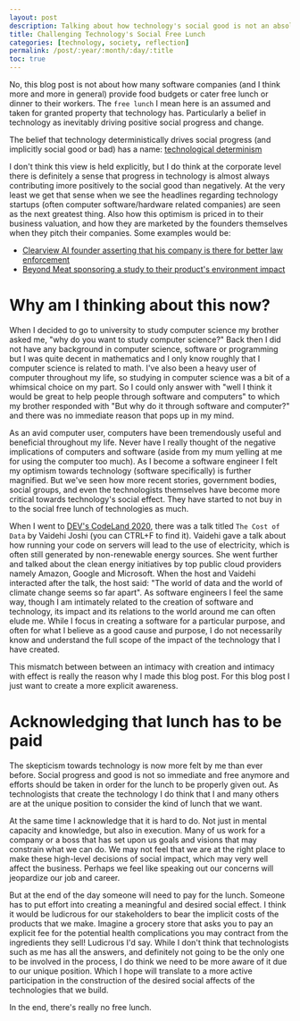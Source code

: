 ```yaml
---
layout: post
description: Talking about how technology's social good is not an absolute and how we should be more cognizant of it
title: Challenging Technology's Social Free Lunch
categories: [technology, society, reflection]
permalink: /post/:year/:month/:day/:title
toc: true
---
```


No, this blog post is not about how many software companies (and I think more and more in general) provide food budgets or cater free lunch or dinner to their workers. The `free lunch` I mean here is an assumed and taken for granted property that technology has. Particularly a belief in technology as inevitably driving positive social progress and change.

The belief that technology deterministically drives social progress (and implicitly social good or bad) has a name: [technological determinism](https://en.wikipedia.org/wiki/Technological_determinism)

I don't think this view is held explicitly, but I do think at the corporate level there is definitely a sense that progress in technology is almost always contributing imore positively to the social good than negatively. At the very least we get that sense when we see the headlines regarding technology startups (often computer software/hardware related companies) are seen as the next greatest thing. Also how this optimism is priced in to their business valuation, and how they are marketed by the founders themselves when they pitch their companies. Some examples would be:

- [Clearview AI founder asserting that his company is there for better law enforcement](https://www.cnn.com/videos/business/2020/02/10/clearview-ai-facial-recognition-orig.cnn-business)
- [Beyond Meat sponsoring a study to their product's environment impact](http://css.umich.edu/publication/beyond-meats-beyond-burger-life-cycle-assessment-detailed-comparison-between-plant-based)

# Why am I thinking about this now?

When I decided to go to university to study computer science my brother asked me, "why do you want to study computer science?" Back then I did not have any background in computer science, software or programming but I was quite decent in mathematics and I only know roughly that I computer science is related to math. I've also been a heavy user of computer throughout my life, so studying in computer science was a bit of a whimsical choice on my part. So I could only answer with "well I think it would be great to help people through software and computers" to which my brother responded with "But why do it through software and computer?" and there was no immediate reason that pops up in my mind.

As an avid computer user, computers have been tremendously useful and beneficial throughout my life. Never have I really thought of the negative implications of computers and software (aside from my mum yelling at me for using the computer too much). As I become a software engineer I felt my optimism towards technology (software specifically) is further magnified. But we've seen how more recent stories, government bodies, social groups, and even the technologists themselves have become more critical towards technology's social effect. They have started to not buy in to the social free lunch of technologies as much.

When I went to [DEV's CodeLand 2020](https://dev.to/codeland), there was a talk titled `The Cost of Data` by Vaidehi Joshi (you can CTRL+F to find it). Vaidehi gave a talk about how running your code on servers will lead to the use of electricity, which is often still generated by non-renewable energy sources. She went further and talked about the clean energy initiatives by top public cloud providers namely Amazon, Google and Microsoft. When the host and Vaidehi interacted after the talk, the host said: "The world of data and the world of climate change seems so far apart". As software engineers I feel the same way, though I am intimately related to the creation of software and technology, its impact and its relations to the world around me can often elude me. While I focus in creating a software for a particular purpose, and often for what I believe as a good cause and purpose, I do not necessarily know and understand the full scope of the impact of the technology that I have created.

This mismatch between between an intimacy with creation and intimacy with effect is really the reason why I made this blog post. For this blog post I just want to create a more explicit awareness.

# Acknowledging that lunch has to be paid

The skepticism towards technology is now more felt by me than ever before. Social progress and good is not so immediate and free anymore and efforts should be taken in order for the lunch to be properly given out. As technologists that create the technology I do think that I and many others are at the unique position to consider the kind of lunch that we want.

At the same time I acknowledge that it is hard to do. Not just in mental capacity and knowledge, but also in execution. Many of us work for a company or a boss that has set upon us goals and visions that may constrain what we can do. We may not feel that we are at the right place to make these high-level decisions of social impact, which may very well affect the business. Perhaps we feel like speaking out our concerns will jeopardize our job and career. 

But at the end of the day someone will need to pay for the lunch. Someone has to put effort into creating a meaningful and desired social effect. I think it would be ludicrous for our stakeholders to bear the implicit costs of the products that we make. Imagine a grocery store that asks you to pay an explicit fee for the potential health complications you may contract from the ingredients they sell! Ludicrous I'd say. While I don't think that technologists such as me has all the answers, and definitely not going to be the only one to be involved in the process, I do think we need to be more aware of it due to our unique position. Which I hope will translate to a more active participation in the construction of the desired social affects of the technologies that we build.

In the end, there's really no free lunch.